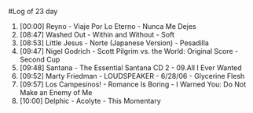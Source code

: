 #Log of 23 day

1. [00:00] Reyno - Viaje Por Lo Eterno - Nunca Me Dejes
1. [08:47] Washed Out - Within and Without - Soft
1. [08:53] Little Jesus - Norte (Japanese Version) - Pesadilla
1. [09:47] Nigel Godrich - Scott Pilgrim vs. the World: Original Score - Second Cup
1. [09:48] Santana - The Essential Santana CD 2 - 09.All I Ever Wanted
1. [09:52] Marty Friedman - LOUDSPEAKER - 6/28/06 - Glycerine Flesh
1. [09:57] Los Campesinos! - Romance Is Boring - I Warned You: Do Not Make an Enemy of Me
1. [10:00] Delphic - Acolyte - This Momentary
